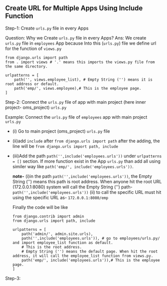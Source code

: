 ##	Create URL for Multiple Apps Using Include Function‪

Step-1: Create `urls.py` file in every Apps

Question: Why we Create `urls.py` file in every Apps?
Ans: We create `urls.py` file in `employees` App because Into this (`urls.py`) file we define url for the function of `views.py`

```
from django.urls import path
from . import views # '.' means this imports the views.py file from the same directory.

urlpatterns = [
    path('', views.employee_list), # Empty String ('') means it is root address or default.
    path('emp/', views.employee),# This is the employee page.
]
```

Step-2: Connect the `urls.py` file of app with main project (here inner project- oms_project) `urls.py`

Example: Connect the `urls.py` file of `employees` app with main project `urls.py`

-	(i) Go to main project (oms_project) `urls.py` file
-	(ii)add `include` after `from django.urls import path`
		after the adding, the line will be `from django.urls import path, include`
-	(iii)Add the path `path('',include('employees.urls'))` under `urlpatterns = []` section. 
		If more function exist in the App `urls.py` than add all using similer way like `path('emp/', include('employees.urls'))`.
	
	**note-** 
		(i)in the path `path('',include('employees.urls'))`, the Empty String ('') means this path is root address. When anyone hit the root URL (172.0.0.1:8080)
			system will call the Empty String ('') path- `path('',include('employees.urls'))`
		(ii) to call the specific URL must hit using the specific URL as- `172.0.0.1:8080/emp`
		
	Finally the code will be like
	
	```
	from django.contrib import admin
	from django.urls import path, include

	urlpatterns = [
		path('admin/', admin.site.urls),
		path('',include('employees.urls')), # go to employees/urls.py/ and import employee_list function as default.
		# This is the root address. 
		# Empty String ('') means the default page. When hit the root address, it will call the employee_list function from views.py.
		path('emp/', include('employees.urls')),# This is the employee page.
	]
	```
	
Step-3: 